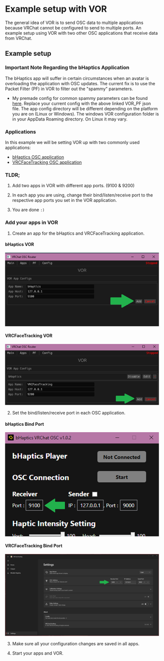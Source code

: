 # Example setup with VOR

The general idea of VOR is to send OSC data to multiple applications because VRChat cannot be configured to send to multiple ports.
An example setup using VOR with two other OSC applications that receive data from VRChat.

## Example setup

### Important Note Regarding the bHaptics Application

The bHaptics app will suffer in certain circumstances when an avatar is overloading the application with OSC updates.
The current fix is to use the Packet Filter (PF) in VOR to filter out the "spammy" parameters.
- My premade config for common spammy parameters can be found [here](https://github.com/SutekhVRC/VOR/blob/main/Premade-Configs/PF/Filter%20VRChat%20Spam/VOR_PF.json).
Replace your current config with the above linked VOR_PF json file. The app config directory will be different depending on the platform you are on (Linux or Windows).
The windows VOR configuration folder is in your AppData Roaming directory.
On Linux it may vary.

### Applications

In this example we will be setting VOR up with two commonly used applications:
- [bHaptics OSC application](https://github.com/bhaptics/VRChatOSC)
- [VRCFaceTracking OSC application](https://github.com/benaclejames/VRCFaceTracking)

### TLDR;

1. Add two apps in VOR with different app ports. (9100 & 9200)

2. In each app you are using, change their bind/listen/receive port to the respective app ports you set in the VOR application.

3. You are done `:)`

### Add your apps in VOR

1. Create an app for the bHaptics and VRCFaceTracking application.

#### bHaptics VOR

![Add bHaptics app to VOR](../images/bhapticsexampleapp.png)

#### VRCFaceTracking VOR

![Add VRCFaceTracking app to VOR](../images/vrcftexampleapp.png)

2. Set the bind/listen/receive port in each OSC application.

#### bHaptics Bind Port

![Change bHaptics bind port](../images/bhapticsbindport.png)

#### VRCFaceTracking Bind Port

![Change VRCFT bind port](../images/vrcftbindport.png)

3. Make sure all your configuration changes are saved in all apps.

4. Start your apps and VOR.